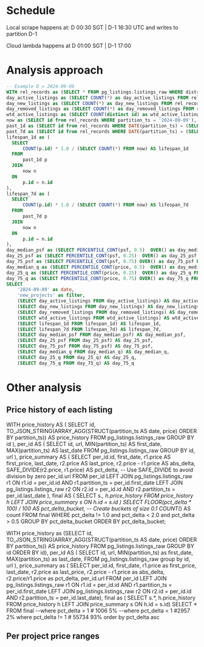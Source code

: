 # Schedule

Local scrape happens at: 
D 00:30 SGT | D-1 16:30 UTC
and writes to partition D-1

Cloud lambda happens at
D 01:00 SGT | D-1 17:00

# Analysis approach

```SQL 
-- Example D = 2024-09-09
WITH rel_records as (SELECT * FROM pg_listings.listings_raw WHERE district_code = 'D15' and property_segment = 'Non-Landed' and bedrooms = 3), 
day_active_listings as (SELECT COUNT(*) as day_active_listings FROM rel_records WHERE partition_ts = '2024-09-09'),
day_new_listings as (SELECT COUNT(*) as day_new_listings FROM rel_records where id not in (SELECT id from rel_records where DATE(partition_ts) = (SELECT DATETIME_SUB('2024-09-09', INTERVAL 1 DAY))) and partition_ts = '2024-09-09'),
day_removed_listings as (SELECT COUNT(*) as day_removed_listings FROM rel_records where id not in (SELECT id from rel_records where partition_ts = '2024-09-09') and DATE(partition_ts) = (SELECT DATETIME_SUB('2024-09-09', INTERVAL 1 DAY))),
wtd_active_listings as (SELECT COUNT(distinct id) as wtd_active_listings FROM rel_records WHERE DATE(partition_ts) > (SELECT DATETIME_SUB('2024-09-09', INTERVAL 1 DAY)) and partition_ts <= '2024-09-09' ),
now as (SELECT id from rel_records WHERE partition_ts = '2024-09-09'),
past_1d as (SELECT id from rel_records WHERE DATE(partition_ts) = (SELECT DATETIME_SUB('2024-09-09', INTERVAL 1 DAY))),
past_7d as (SELECT id from rel_records WHERE DATE(partition_ts) = (SELECT DATETIME_SUB('2024-09-09', INTERVAL 3 DAY))),
lifespan_1d as (
  SELECT
      COUNT(p.id) * 1.0 / (SELECT COUNT(*) FROM now) AS lifespan_1d
  FROM
      past_1d p
  JOIN
      now n
  ON
      p.id = n.id
),
lifespan_7d as (
  SELECT
      COUNT(p.id) * 1.0 / (SELECT COUNT(*) FROM now) AS lifespan_7d
  FROM
      past_7d p
  JOIN
      now n
  ON
      p.id = n.id
),
day_median_psf as (SELECT PERCENTILE_CONT(psf, 0.5)  OVER() as day_median_psf FROM rel_records LIMIT 1),
day_25_psf as (SELECT PERCENTILE_CONT(psf, 0.25)  OVER() as day_25_psf FROM rel_records LIMIT 1),
day_75_psf as (SELECT PERCENTILE_CONT(psf, 0.75) OVER() as day_75_psf FROM rel_records LIMIT 1),
day_median_q as (SELECT PERCENTILE_CONT(price, 0.5)  OVER() as day_median_q FROM rel_records LIMIT 1),
day_25_q as (SELECT PERCENTILE_CONT(price, 0.25)  OVER() as day_25_q FROM rel_records LIMIT 1),
day_75_q as (SELECT PERCENTILE_CONT(price, 0.75) OVER() as day_75_q FROM rel_records LIMIT 1)
SELECT 
    '2024-09-09' as date,
    'new_projects' as filter,
    (SELECT day_active_listings FROM day_active_listings) AS day_active_listings,
    (SELECT day_new_listings FROM day_new_listings) AS day_new_listings,
    (SELECT day_removed_listings FROM day_removed_listings) AS day_removed_listings,
    (SELECT wtd_active_listings FROM wtd_active_listings) AS wtd_active_listings,
    (SELECT lifespan_1d FROM lifespan_1d) AS lifespan_1d,
    (SELECT lifespan_7d FROM lifespan_7d) AS lifespan_7d,
    (SELECT day_median_psf FROM day_median_psf) AS day_median_psf,
    (SELECT day_25_psf FROM day_25_psf) AS day_25_psf,
    (SELECT day_75_psf FROM day_75_psf) AS day_75_psf,    
    (SELECT day_median_q FROM day_median_q) AS day_median_q,
    (SELECT day_25_q FROM day_25_q) AS day_25_q,
    (SELECT day_75_q FROM day_75_q) AS day_75_q   
```

# Other analysis

## Price history of each listing
WITH price_history AS (
    SELECT
        id,
        TO_JSON_STRING(ARRAY_AGG(STRUCT(partition_ts AS date, price) ORDER BY partition_ts)) AS price_history
    FROM
        pg_listings.listings_raw
    GROUP BY
        id
),
per_id AS (
    SELECT
        id,
        url,
        MIN(partition_ts) AS first_date,
        MAX(partition_ts) AS last_date
    FROM
        pg_listings.listings_raw
    GROUP BY
        id, url
),
price_summary AS (
    SELECT
        per_id.id,
        first_date,
        r1.price AS first_price,
        last_date,
        r2.price AS last_price,
        r2.price - r1.price AS abs_delta,
        SAFE_DIVIDE(r2.price, r1.price) AS pct_delta,  -- Use SAFE_DIVIDE to avoid division by zero
        per_id.url
    FROM
        per_id
    LEFT JOIN 
        pg_listings.listings_raw r1
    ON 
        r1.id = per_id.id
        AND r1.partition_ts = per_id.first_date
    LEFT JOIN
        pg_listings.listings_raw r2
    ON
        r2.id = per_id.id
        AND r2.partition_ts = per_id.last_date
),
final AS (
    SELECT 
        s.*, 
        h.price_history
    FROM 
        price_history h
    LEFT JOIN 
        price_summary s
    ON 
        h.id = s.id
)
SELECT 
    FLOOR(pct_delta * 100) / 100 AS pct_delta_bucket,  -- Create buckets of size 0.1
    COUNT(*) AS count
FROM 
    final
WHERE 
    pct_delta != 1.0
    and pct_delta < 2.0
    and pct_delta > 0.5
GROUP BY 
    pct_delta_bucket
ORDER BY 
    pct_delta_bucket;




WITH price_history as (SELECT
    id,
    TO_JSON_STRING(ARRAY_AGG(STRUCT(partition_ts AS date, price) ORDER BY partition_ts)) AS price_history
FROM
  pg_listings.listings_raw
GROUP BY
    id
ORDER BY
    id),
per_id AS (
    SELECT
        id,
        url,
        MIN(partition_ts) as first_date,
        MAX(partition_ts) as last_date,
    FROM
        pg_listings.listings_raw
    group by id, url
),
price_summary as (
SELECT
    per_id.id,
    first_date,
    r1.price as first_price,
    last_date,
    r2.price as last_price,
    r2.price - r1.price as abs_delta,
    r2.price/r1.price as pct_delta,
    per_id.url
FROM
    per_id
LEFT JOIN 
  pg_listings.listings_raw r1
ON 
  r1.id = per_id.id
  AND r1.partition_ts = per_id.first_date
LEFT JOIN
  pg_listings.listings_raw r2
ON
  r2.id = per_id.id
  AND r2.partition_ts = per_id.last_date),
final as (
SELECT s.*, h.price_history
FROM price_history h
LEFT JOIN price_summary s
ON h.id = s.id)
SELECT *
FROM final 
--where pct_delta > 1 # 1006 5%
--where pct_delta < 1 #2957 2%
where pct_delta != 1 # 55734 93%
order by pct_delta asc

## Per project price ranges